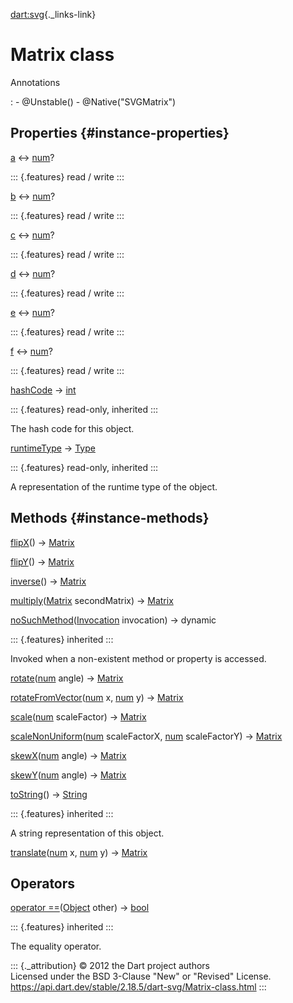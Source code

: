 [dart:svg](../dart-svg/dart-svg-library){._links-link}

Matrix class
============

Annotations

:   -   \@Unstable()
    -   \@Native(\"SVGMatrix\")

Properties {#instance-properties}
----------

[a](matrix/a) ↔ [num](../dart-core/num-class)?

::: {.features}
read / write
:::

[b](matrix/b) ↔ [num](../dart-core/num-class)?

::: {.features}
read / write
:::

[c](matrix/c) ↔ [num](../dart-core/num-class)?

::: {.features}
read / write
:::

[d](matrix/d) ↔ [num](../dart-core/num-class)?

::: {.features}
read / write
:::

[e](matrix/e) ↔ [num](../dart-core/num-class)?

::: {.features}
read / write
:::

[f](matrix/f) ↔ [num](../dart-core/num-class)?

::: {.features}
read / write
:::

[hashCode](../dart-core/object/hashcode) → [int](../dart-core/int-class)

::: {.features}
read-only, inherited
:::

The hash code for this object.

[runtimeType](../dart-core/object/runtimetype) →
[Type](../dart-core/type-class)

::: {.features}
read-only, inherited
:::

A representation of the runtime type of the object.

Methods {#instance-methods}
-------

[flipX](matrix/flipx)() → [Matrix](matrix-class)

[flipY](matrix/flipy)() → [Matrix](matrix-class)

[inverse](matrix/inverse)() → [Matrix](matrix-class)

[multiply](matrix/multiply)([Matrix](matrix-class) secondMatrix) →
[Matrix](matrix-class)

[noSuchMethod](../dart-core/object/nosuchmethod)([Invocation](../dart-core/invocation-class)
invocation) → dynamic

::: {.features}
inherited
:::

Invoked when a non-existent method or property is accessed.

[rotate](matrix/rotate)([num](../dart-core/num-class) angle) →
[Matrix](matrix-class)

[rotateFromVector](matrix/rotatefromvector)([num](../dart-core/num-class)
x, [num](../dart-core/num-class) y) → [Matrix](matrix-class)

[scale](matrix/scale)([num](../dart-core/num-class) scaleFactor) →
[Matrix](matrix-class)

[scaleNonUniform](matrix/scalenonuniform)([num](../dart-core/num-class)
scaleFactorX, [num](../dart-core/num-class) scaleFactorY) →
[Matrix](matrix-class)

[skewX](matrix/skewx)([num](../dart-core/num-class) angle) →
[Matrix](matrix-class)

[skewY](matrix/skewy)([num](../dart-core/num-class) angle) →
[Matrix](matrix-class)

[toString](../dart-core/object/tostring)() →
[String](../dart-core/string-class)

::: {.features}
inherited
:::

A string representation of this object.

[translate](matrix/translate)([num](../dart-core/num-class) x,
[num](../dart-core/num-class) y) → [Matrix](matrix-class)

Operators
---------

[operator
==](../dart-core/object/operator_equals)([Object](../dart-core/object-class)
other) → [bool](../dart-core/bool-class)

::: {.features}
inherited
:::

The equality operator.

::: {._attribution}
© 2012 the Dart project authors\
Licensed under the BSD 3-Clause \"New\" or \"Revised\" License.\
<https://api.dart.dev/stable/2.18.5/dart-svg/Matrix-class.html>
:::
